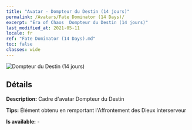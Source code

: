 ```yaml
---
title: "Avatar - Dompteur du Destin (14 jours)"
permalink: /Avatars/Fate Dominator (14 Days)/
excerpt: "Era of Chaos  Dompteur du Destin (14 jours)"
last_modified_at: 2021-05-11
locale: fr
ref: "Fate Dominator (14 Days).md"
toc: false
classes: wide
---
```

 ![Dompteur du Destin (14 jours)](/images/a/avatarFrame_63.png)

## Détails

 **Description:** Cadre d'avatar Dompteur du Destin 

 **Tips:** Élément obtenu en remportant l'Affrontement des Dieux interserveur 

 **Is available:**  - 

